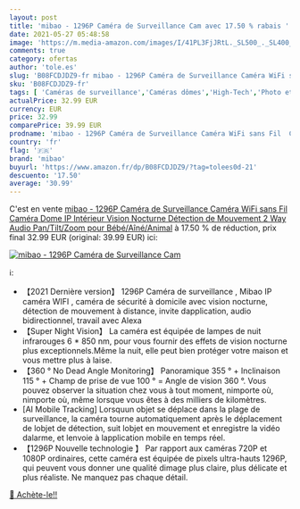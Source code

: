 ```yaml
---
layout: post
title: 'mibao - 1296P Caméra de Surveillance Cam avec 17.50 % rabais '
date: 2021-05-27 05:48:58
image: 'https://m.media-amazon.com/images/I/41PL3FjJRtL._SL500_._SL400_.jpg'
comments: true
category: ofertas
author: 'tole.es'
slug: 'B08FCDJDZ9-fr mibao - 1296P Caméra de Surveillance Caméra WiFi sans Fil...'
sku: 'B08FCDJDZ9-fr'
tags: [ 'Caméras de surveillance','Caméras dômes','High-Tech','Photo et caméscopes','mibao', ]
actualPrice: 32.99 EUR
currency: EUR
price: 32.99
comparePrice: 39.99 EUR
prodname: 'mibao - 1296P Caméra de Surveillance Caméra WiFi sans Fil  Caméra Dome IP Intérieur  Vision Nocturne  Détection de Mouvement  2 Way Audio  Pan/Tilt/Zoom pour Bébé/Aîné/Animal'
country: 'fr'
flag: '🇫🇷'
brand: 'mibao'
buyurl: 'https://www.amazon.fr/dp/B08FCDJDZ9/?tag=tolees0d-21'
descuento: '17.50'
average: '30.99'
---
```


C'est en vente [mibao - 1296P Caméra de Surveillance Caméra WiFi sans Fil  Caméra Dome IP Intérieur  Vision Nocturne  Détection de Mouvement  2 Way Audio  Pan/Tilt/Zoom pour Bébé/Aîné/Animal](https://www.amazon.fr/dp/B08FCDJDZ9/?tag=tolees0d-21)  à  17.50 % de réduction, prix final  32.99 EUR (original: 39.99 EUR) ici:

[![mibao - 1296P Caméra de Surveillance Cam](https://m.media-amazon.com/images/I/41PL3FjJRtL._SL500_._SL400_.jpg)](https://www.amazon.fr/dp/B08FCDJDZ9/?tag=tolees0d-21)

ℹ️:

- 【2021 Dernière version】 1296P Caméra de surveillance , Mibao IP caméra WIFI , caméra de sécurité à domicile avec vision nocturne, détection de mouvement à distance, invite dapplication, audio bidirectionnel, travail avec Alexa
- 【Super Night Vision】 La caméra est équipée de lampes de nuit infrarouges 6 * 850 nm, pour vous fournir des effets de vision nocturne plus exceptionnels.Même la nuit, elle peut bien protéger votre maison et vous mettre plus à laise.
- 【360 ° No Dead Angle Monitoring】 Panoramique 355 ° + Inclinaison 115 ° + Champ de prise de vue 100 ° = Angle de vision 360 °. Vous pouvez observer la situation chez vous à tout moment, nimporte où, nimporte où, même lorsque vous êtes à des milliers de kilomètres.
- [AI Mobile Tracking] Lorsquun objet se déplace dans la plage de surveillance, la caméra tourne automatiquement après le déplacement de lobjet de détection, suit lobjet en mouvement et enregistre la vidéo dalarme, et lenvoie à lapplication mobile en temps réel.
- 【1296P Nouvelle technologie 】 Par rapport aux caméras 720P et 1080P ordinaires, cette caméra est équipée de pixels ultra-hauts 1296P, qui peuvent vous donner une qualité dimage plus claire, plus délicate et plus réaliste. Ne manquez pas chaque détail.

[🛒 Achète-le!!](https://www.amazon.fr/dp/B08FCDJDZ9/?tag=tolees0d-21)
